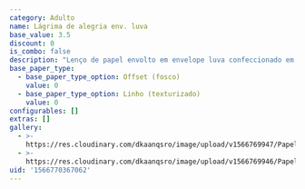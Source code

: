 ```yaml
---
category: Adulto
name: Lágrima de alegria env. luva
base_value: 3.5
discount: 0
is_combo: false
description: "Lenço de papel envolto em envelope luva confeccionado em papel 180g. \rTamanho 11cm x 6cm."
base_paper_type:
  - base_paper_type_option: Offset (fosco)
    value: 0
  - base_paper_type_option: Linho (texturizado)
    value: 0
configurables: []
extras: []
gallery:
  - >-
    https://res.cloudinary.com/dkaanqsro/image/upload/v1566769947/Papelaria%20adulto/L%C3%A1grimas_de_alegria_luva_1_xqpfaq.jpg
  - >-
    https://res.cloudinary.com/dkaanqsro/image/upload/v1566769946/Papelaria%20adulto/L%C3%A1grimas_de_alegria_luva_2_llgm99.jpg
uid: '1566770367062'
---
```


